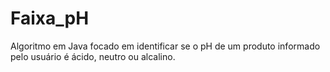 # Faixa_pH
Algoritmo em Java focado em identificar se o pH de um produto informado pelo usuário é ácido, neutro ou alcalino.
